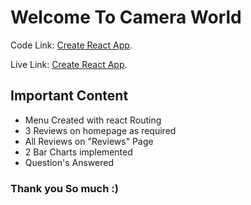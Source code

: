 # Welcome To Camera World 

Code Link:  [Create React App](https://github.com/programming-hero-web-course-4/product-analysis-website-vakhairulislam).

Live Link:  [Create React App](https://github.com/facebook/create-react-app).

## Important Content

* Menu Created with react Routing 
* 3 Reviews on homepage as required 
* All Reviews on "Reviews" Page 
* 2 Bar Charts implemented
* Question's Answered 

### Thank you So much :)

